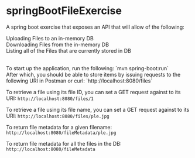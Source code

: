 # springBootFileExercise
A spring boot exercise that exposes an API that will allow of the following:

Uploading Files to an in-memory DB<br/>
Downloading Files from the in-memory DB<br/>
Listing all of the Files that are currently stored in DB<br/>

<br/>
To start up the application, run the following:
`mvn spring-boot:run`

<br/>
After which, you should be able to store items by issuing requests to the following URI in Postman or curl: `http://localhost:8080/files`
<br/>

To retrieve a file using its file ID, you can set a GET request against to its URI:
`http://localhost:8080/files/1`

To retrieve a file using its file name, you can set a GET request against to its URI:
`http://localhost:8080/files/ple.jpg`

To return file metadata for a given filename:
`http://localhost:8080/fileMetadata/ple.jpg`

To return file metadata for all the files in the DB:
`http://localhost:8080/fileMetadata`